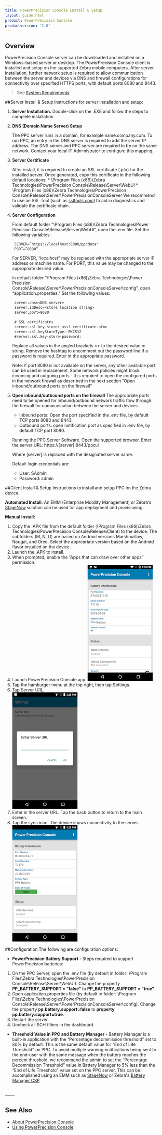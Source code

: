```yaml
---
title: PowerPrecision Console Install & Setup
layout: guide.html
product: PowerPrecision Console
productversion: '1.0'
---
```

## Overview

PowerPrecision Console server can be downloaded and installed on a Windows-based server or desktop. The PowerPrecision Console client is installed and setup on the supported Zebra mobile computers.  After server installation, further network setup is required to allow communication between the server and devices via DNS and firewall configurations for connectivity over specified HTTPS ports, with default ports 8080 and 8443.

> See [System Requirements](../about/#systemrequirements)

##Server Install & Setup
Instructions for server installation and setup:

1. **Server Installation.** 
	Double-click on the .EXE and follow the steps to complete installation.

2. **DNS (Domain Name Server) Setup**

	The PPC server runs in a domain, for example name.company.com.  To run PPC, an entry in the DNS server is required to add the server IP address.  The DNS server and PPC server are required to be on the same network.  Contact your local IT Administrator to configure this mapping. 

3. **Server Certificate**

	After install, it is required to create an SSL certificate (.pfx) for the installed server. Once generated, copy this certificate in the following default locations: 
	   * \Program Files (x86)\Zebra Technologies\PowerPrecision Console\Release\Server\WebUI 
	   * \Program Files (x86)\Zebra Technologies\PowerPrecision Console\Release\Server\PowerPrecisionConsoleServer 
	We recommend to use an SSL Tool (such as [ssltools.com](http://ssltools.com/)) to aid in diagnostics and validate the certificate chain.

4. **Server Configuration**

	From default folder “\Program Files (x86)\Zebra Technologies\Power Precision Console\Release\Server\WebUI”, open the .env file.  Set the following variables: 

		SERVER=”https://localhost:8080/ppcdata" 
		PORT=”8080” 

	For SERVER, “localhost” may be replaced with the appropriate server IP address or machine name. 
	For PORT, this value may be changed to the appropriate desired value. 

	In default folder “\Program Files (x86)\Zebra Technologies\Power Precision Console\Release\Server\PowerPrecisionConsoleServer\config”, open “application.properties.”  Set the following values:  

		server.dns=<DNS server> 
		server.idDesc=<store location string> 
		server.port=8080 

		# SSL certificates 
		server.ssl.key-store: <ssl_certificate.pfx> 
		server.ssl.keyStoreType: PKCS12 
		#server.ssl.key-store-password: 

	Replace all values in the angled brackets <> to the desired value or string.  Remove the hashtag to uncomment out the password line if a password is required.  Enter in the appropriate password.

	Note: If port 8080 is not available on the server, any other available port can be used in replacement.  Some network policies might block incoming and outgoing ports - it is required to open the configured ports in the network firewall as described in the next section “Open inbound/outbound ports on the firewall” 

5. **Open inbound/outbound ports on the firewall**
	The appropriate ports need to be opened for inbound/outbound network traffic flow through the firewall for communication between the server and devices.   

	* Inbound ports: Open the port specified in the .env file, by default TCP ports 8080 and 8443. 
	* Outbound ports: open notification port as specified in .env file, by default TCP port 8080.

	Running the PPC Server Software. Open the supported browser.  Enter the server URL: https://[server]:8443/ppcui  

	Where [server] is replaced with the designated server name.

	Default login credentials are: 

	* User: SAdmin 
	* Password: admin 

##Client Install & Setup
Instructions to install and setup PPC on the Zebra device.

**Automated Install:** An EMM (Enterprise Mobility Management) or Zebra's [StageNow](/stagenow/latest/about) solution can be used for app deployment and provisioning.

**Manual Install:** 
1. Copy the .APK file from the default folder (\Program Files (x86)\Zebra Technologies\PowerPrecision Console\Release\Client) to the device. 
The subfolders (M, N, O) are based on Android versions Marshmallow, Nougat, and Oreo.  Select the appropriate version based on the Android flavor installed on the device. 
2. Launch the .APK to install.   
3. When prompted, enable the “Apps that can draw over other apps” permission. 
4. Launch PowerPrecision Console app.
![img](client_launch.png)
5. Tap the hamburger menu at the top right, then tap Settings. 
6. Tap Server URL.  
![img](serverURL.png)
7. Enter in the server URL.  Tap the back button to return to the main screen.
8. Tap the sync icon.  The device shows connectivity to the server.  
![img](device_connected.png)

##Configuration
The following are configuration options:
* **PowerPrecision Battery Support** - Steps required to support PowerPrecision batteries:
 1.  On the PPC Server, open the .env file (by default in folder: \Program Files\Zebra Technologies\PowerPrecision Console\Release\Server\WebUI). Change the property **PP_BATTERY_SUPPORT = "false"** to **PP_BATTERY_SUPPORT = "true"**.
 2. Open application.properties file (by default in folder: \Program Files\Zebra Technologies\PowerPrecision Console\Release\Server\PowerPrecisionConsoleServer\config). Change the property **pp.battery.support=false** to **property pp.battery.support=true**.
 3. Restart the server.
 4. Uncheck all SOH filters in the dashboard.

* **Threshold Value in PPC and Battery Manager** - Battery Manager is a built-in application with the “Percentage decommission threshold” set to 80% by default. This is the same default value for “End of Life Threshold” on PPC. To avoid multiple warning notifications being sent to the end-user with the same message when the battery reaches the percent threshold, we recommend the admin to set the “Percentage Decommission Threshold” value in Battery Manager to 5% less than the “End of Life Threshold” value set on the PPC server. This can be accomplished using an EMM such as [StageNow](/stagenow/latest/about) or Zebra's [Battery Manager CSP](/mx/batterymgr). 

<br>
-----

## See Also

* [About PowerPrecision Console](../about)
* [Using PowerPrecision Console](../usage)
